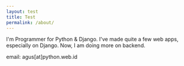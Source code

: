 ```yaml
---
layout: test
title: Test
permalink: /about/
---
```


I'm Programmer for Python & Django. I've made quite a few web apps, especially on Django. Now, I am doing more on backend.

email: agus[at]python.web.id
